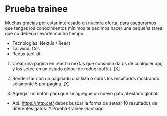 # Prueba trainee

Muchas gracias por estar interesado en nuestra oferta, para asegurarnos que tengas los
conocimientos mínimos te pedimos hacer una pequeña tarea que no debería llevarte mucho
tiempo:

- Tecnologías: NextJs / React
- Tailwind: Css
- Redux tool kit.

1. Crear una página en react o nextJs que consuma datos de cualquier api, y los setee
   en un estado global de redux tool kit. [X]

2. Renderizar con un paginado una lista o cards los resultados mostrando solamente 5
   por página. [X]
3. Agregar un botón para que se agregue un nuevo gato al estado global.

- Api: https://http.cat/ debes buscar la forma de setear 10 resultados de diferentes
  gatos.
#   P r u e b a - t r a i n e e - S a n t i a g o  
 